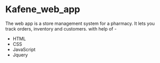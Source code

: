 # Kafene_web_app
The web app is a store management system for a pharmacy. It lets you track orders, inventory and customers.
with help of -
  - HTML
  - CSS
  - JavaScript
  - Jquery

    
